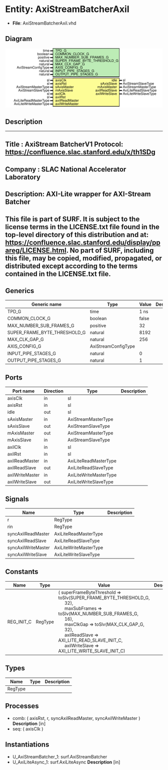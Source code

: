 # Entity: AxiStreamBatcherAxil

- **File**: AxiStreamBatcherAxil.vhd
## Diagram

![Diagram](AxiStreamBatcherAxil.svg "Diagram")
## Description

-----------------------------------------------------------------------------
 Title      : AxiStream BatcherV1 Protocol: https://confluence.slac.stanford.edu/x/th1SDg
-----------------------------------------------------------------------------
 Company    : SLAC National Accelerator Laboratory
-----------------------------------------------------------------------------
 Description: AXI-Lite wrapper for AXI-Stream Batcher
-----------------------------------------------------------------------------
 This file is part of SURF. It is subject to
 the license terms in the LICENSE.txt file found in the top-level directory
 of this distribution and at:
    https://confluence.slac.stanford.edu/display/ppareg/LICENSE.html.
 No part of SURF, including this file, may be
 copied, modified, propagated, or distributed except according to the terms
 contained in the LICENSE.txt file.
-----------------------------------------------------------------------------
## Generics

| Generic name                 | Type                | Value | Description |
| ---------------------------- | ------------------- | ----- | ----------- |
| TPD_G                        | time                | 1 ns  |             |
| COMMON_CLOCK_G               | boolean             | false |             |
| MAX_NUMBER_SUB_FRAMES_G      | positive            | 32    |             |
| SUPER_FRAME_BYTE_THRESHOLD_G | natural             | 8192  |             |
| MAX_CLK_GAP_G                | natural             | 256   |             |
| AXIS_CONFIG_G                | AxiStreamConfigType |       |             |
| INPUT_PIPE_STAGES_G          | natural             | 0     |             |
| OUTPUT_PIPE_STAGES_G         | natural             | 1     |             |
## Ports

| Port name       | Direction | Type                   | Description |
| --------------- | --------- | ---------------------- | ----------- |
| axisClk         | in        | sl                     |             |
| axisRst         | in        | sl                     |             |
| idle            | out       | sl                     |             |
| sAxisMaster     | in        | AxiStreamMasterType    |             |
| sAxisSlave      | out       | AxiStreamSlaveType     |             |
| mAxisMaster     | out       | AxiStreamMasterType    |             |
| mAxisSlave      | in        | AxiStreamSlaveType     |             |
| axilClk         | in        | sl                     |             |
| axilRst         | in        | sl                     |             |
| axilReadMaster  | in        | AxiLiteReadMasterType  |             |
| axilReadSlave   | out       | AxiLiteReadSlaveType   |             |
| axilWriteMaster | in        | AxiLiteWriteMasterType |             |
| axilWriteSlave  | out       | AxiLiteWriteSlaveType  |             |
## Signals

| Name                | Type                   | Description |
| ------------------- | ---------------------- | ----------- |
| r                   | RegType                |             |
| rin                 | RegType                |             |
| syncAxilReadMaster  | AxiLiteReadMasterType  |             |
| syncAxilReadSlave   | AxiLiteReadSlaveType   |             |
| syncAxilWriteMaster | AxiLiteWriteMasterType |             |
| syncAxilWriteSlave  | AxiLiteWriteSlaveType  |             |
## Constants

| Name       | Type    | Value                                                                                                                                                                                                                                                                                                                                                                                                                                                                                                                                                                                               | Description |
| ---------- | ------- | --------------------------------------------------------------------------------------------------------------------------------------------------------------------------------------------------------------------------------------------------------------------------------------------------------------------------------------------------------------------------------------------------------------------------------------------------------------------------------------------------------------------------------------------------------------------------------------------------- | ----------- |
| REG_INIT_C | RegType |  (       superFrameByteThreshold => toSlv(SUPER_FRAME_BYTE_THRESHOLD_G,<br><span style="padding-left:20px"> 32),<br><span style="padding-left:20px">       maxSubFrames            => toSlv(MAX_NUMBER_SUB_FRAMES_G,<br><span style="padding-left:20px"> 16),<br><span style="padding-left:20px">       maxClkGap               => toSlv(MAX_CLK_GAP_G,<br><span style="padding-left:20px"> 32),<br><span style="padding-left:20px">       axilReadSlave           => AXI_LITE_READ_SLAVE_INIT_C,<br><span style="padding-left:20px">       axilWriteSlave          => AXI_LITE_WRITE_SLAVE_INIT_C) |             |
## Types

| Name    | Type | Description |
| ------- | ---- | ----------- |
| RegType |      |             |
## Processes
- comb: ( axisRst, r, syncAxilReadMaster, syncAxilWriteMaster )
**Description**
 [in] 
- seq: ( axisClk )
## Instantiations

- U_AxiStreamBatcher_1: surf.AxiStreamBatcher
- U_AxiLiteAsync_1: surf.AxiLiteAsync
**Description**
 [in]

